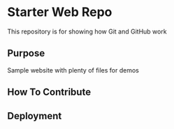 # Starter Web Repo

This repository is for showing how Git and GitHub work

## Purpose

Sample website with plenty of files for demos

## How To Contribute
## Deployment